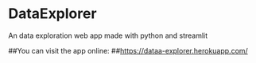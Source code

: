 # DataExplorer
An data exploration web app made with python and streamlit

##You can visit the app online:
##https://dataa-explorer.herokuapp.com/
